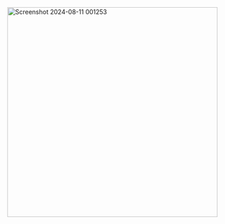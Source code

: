 <img width="478" alt="Screenshot 2024-08-11 001253" src="https://github.com/user-attachments/assets/cce61db9-1bb3-4dc0-830a-2786b470809a">
